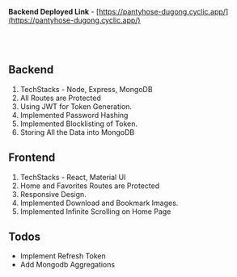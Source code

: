 

**Backend Deployed Link** - [https://pantyhose-dugong.cyclic.app/](https://pantyhose-dugong.cyclic.app/)


<br/>
<br/>

## Backend
1. TechStacks - Node, Express, MongoDB
2. All Routes are Protected 
3. Using JWT for Token Generation.
4. Implemented Password Hashing
5. Implemented Blocklisting of Token.
6. Storing All the Data into MongoDB 

## Frontend
1. TechStacks - React, Material UI
2. Home and Favorites Routes are Protected 
3. Responsive Design.
4. Implemented Download and Bookmark Images.
5. Implemented Infinite Scrolling on Home Page

## Todos
   - Implement Refresh Token
   - Add Mongodb Aggregations



